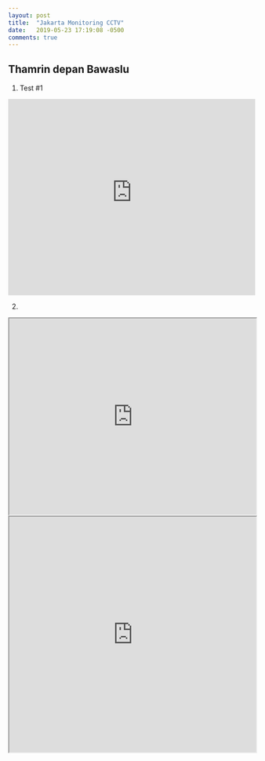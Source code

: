 ```yaml
---
layout: post
title:  "Jakarta Monitoring CCTV"
date:   2019-05-23 17:19:08 -0500
comments: true
---
```


## Thamrin depan Bawaslu
1. Test #1

<iframe width="100%" height="400" src="https://www.youtube-nocookie.com/embed/WO82PoAczTc?rel=0" frameborder="0" gesture="media" allow="encrypted-media" allowfullscreen></iframe>

2. 

<iframe width="100%" height="400" allowfullscreen src="https://media.lewatmana.com/cam/mrtjakarta/272/video20190523_133002.384.mp4"></iframe>

<iframe src="https://www.google.com/maps/d/embed?mid=1emS_CvAfucEOerckcFxPumXuHpTy-Bgi" width="100%" height="480"></iframe>